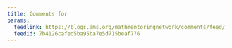 ```yaml
---
title: Comments for
params:
  feedlink: https://blogs.ams.org/mathmentoringnetwork/comments/feed/
  feedid: 7b4126cafed5ba95ba7e5d715beaf776
---
```

